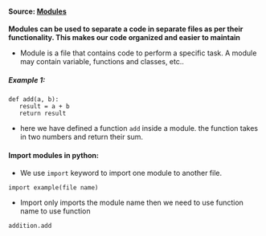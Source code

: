 #### Source: [Modules](https://www.programiz.com/python-programming/modules)

**Modules can be used to separate a code in separate files as per their functionality. This makes our code organized and easier to maintain**

* Module is a file that contains code to perform a specific task. A module may contain variable, functions and classes, etc..

##### Example 1:
```
def add(a, b):
   result = a + b
   return result
```
* here we have defined a function `add` inside a module. the function takes in two numbers and return their sum.

#### Import modules in python:
* We use `import` keyword to import one module to another file.

`import example(file name)`

* Import only imports the module name then we need to use function name to use function 

`addition.add`
